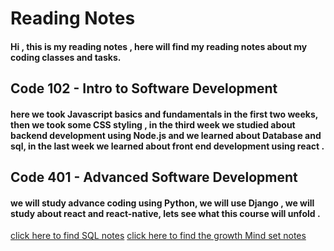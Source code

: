 # Reading Notes
#### Hi , this is my reading notes , here will find my reading notes about my coding classes and tasks.
## Code 102 - Intro to Software Development
#### here we took Javascript basics and fundamentals in the first two weeks, then we took some CSS styling , in the third week we studied about backend development using Node.js and we learned about Database and sql, in the last week we learned about front end development using react .
## Code 401 - Advanced Software Development
#### we will study advance coding using **Python**, we will use **Django** , we will study about react and react-native, lets see what this course will unfold .



[click here to find SQL notes](./SQL.html)
[click here to find the growth Mind set notes](./TheGrowthMindset.html)
